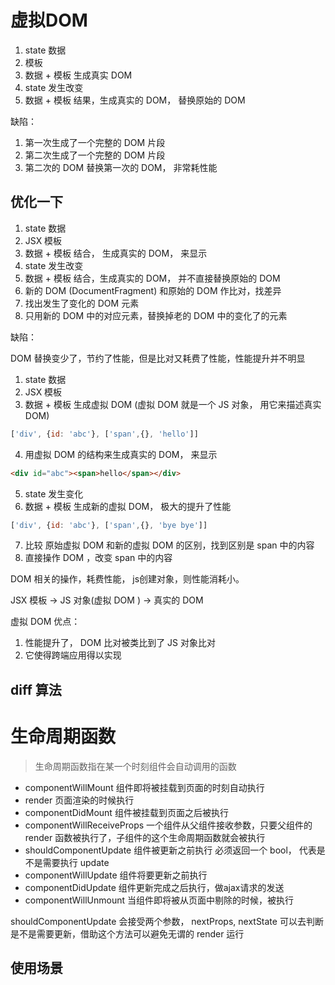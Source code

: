 # 虚拟DOM

1. state 数据
2. 模板
3. 数据 + 模板 生成真实 DOM
4. state 发生改变
5. 数据 + 模板 结果，生成真实的 DOM， 替换原始的 DOM

缺陷：

1. 第一次生成了一个完整的 DOM 片段
2. 第二次生成了一个完整的 DOM 片段
3. 第二次的 DOM 替换第一次的 DOM， 非常耗性能

## 优化一下

1. state 数据
2. JSX 模板
3. 数据 + 模板 结合， 生成真实的 DOM， 来显示
4. state 发生改变
5. 数据 + 模板 结合，生成真实的 DOM， 并不直接替换原始的 DOM
6. 新的 DOM (DocumentFragment) 和原始的 DOM 作比对，找差异
7. 找出发生了变化的 DOM 元素
8. 只用新的 DOM 中的对应元素，替换掉老的 DOM 中的变化了的元素

缺陷：

DOM 替换变少了，节约了性能，但是比对又耗费了性能，性能提升并不明显

1. state 数据
2. JSX 模板
3. 数据 + 模板 生成虚拟 DOM (虚拟 DOM 就是一个 JS 对象， 用它来描述真实 DOM)
```js
['div', {id: 'abc'}, ['span',{}, 'hello']]
```
4. 用虚拟 DOM 的结构来生成真实的 DOM， 来显示
```html
<div id="abc"><span>hello</span></div>
```
5. state 发生变化
6. 数据 + 模板 生成新的虚拟 DOM， 极大的提升了性能
```js
['div', {id: 'abc'}, ['span',{}, 'bye bye']]
```
7. 比较 原始虚拟 DOM 和新的虚拟 DOM 的区别，找到区别是 span 中的内容
8. 直接操作 DOM ，改变 span 中的内容

DOM 相关的操作，耗费性能， js创建对象，则性能消耗小。

JSX 模板 -> JS 对象(虚拟 DOM ) -> 真实的 DOM 

虚拟 DOM 优点：

1. 性能提升了， DOM 比对被类比到了 JS 对象比对
2. 它使得跨端应用得以实现

## diff 算法

# 生命周期函数

> 生命周期函数指在某一个时刻组件会自动调用的函数

* componentWillMount 组件即将被挂载到页面的时刻自动执行
* render 页面渲染的时候执行
* componentDidMount 组件被挂载到页面之后被执行
* componentWillReceiveProps 一个组件从父组件接收参数，只要父组件的 render 函数被执行了，子组件的这个生命周期函数就会被执行
* shouldComponentUpdate 组件被更新之前执行 必须返回一个 bool， 代表是不是需要执行 update
* componentWillUpdate 组件将要更新之前执行
* componentDidUpdate 组件更新完成之后执行，做ajax请求的发送
* componentWillUnmount 当组件即将被从页面中剔除的时候，被执行

shouldComponentUpdate 会接受两个参数， nextProps, nextState 可以去判断是不是需要更新，借助这个方法可以避免无谓的 render 运行

## 使用场景







